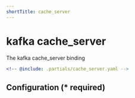 ```yaml
---
shortTitle: cache_server
---
```


# kafka cache_server

The kafka cache_server binding

```yaml {3}
<!-- @include: .partials/cache_server.yaml -->
```

## Configuration (\* required)

<!-- @include: .partials/options.md -->
<!-- @include: .partials/routes.md -->
<!-- @include: ../.partials/exit.md -->
<!-- @include: ../.partials/telemetry.md -->
